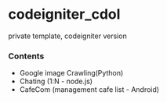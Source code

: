 # codeigniter_cdol

private template, codeigniter version

### Contents

- Google image Crawling(Python)
- Chating (1:N - node.js)
- CafeCom (management cafe list - Android)
